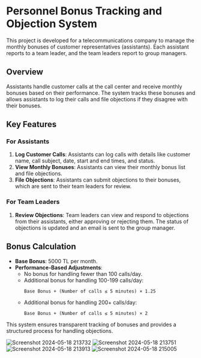 # Personnel Bonus Tracking and Objection System

This project is developed for a telecommunications company to manage the monthly bonuses of customer representatives (assistants). Each assistant reports to a team leader, and the team leaders report to group managers.

## Overview

Assistants handle customer calls at the call center and receive monthly bonuses based on their performance. The system tracks these bonuses and allows assistants to log their calls and file objections if they disagree with their bonuses.

## Key Features

### For Assistants
1. **Log Customer Calls**: Assistants can log calls with details like customer name, call subject, date, start and end times, and status.
2. **View Monthly Bonuses**: Assistants can view their monthly bonus list and file objections.
3. **File Objections**: Assistants can submit objections to their bonuses, which are sent to their team leaders for review.

### For Team Leaders
1. **Review Objections**: Team leaders can view and respond to objections from their assistants, either approving or rejecting them. The status of objections is updated and an email is sent to the group manager.

## Bonus Calculation

- **Base Bonus**: 5000 TL per month.
- **Performance-Based Adjustments**:
  - No bonus for handling fewer than 100 calls/day.
  - Additional bonus for handling 100-199 calls/day:
    ```
    Base Bonus + (Number of calls ≤ 5 minutes) × 1.25
    ```
  - Additional bonus for handling 200+ calls/day:
    ```
    Base Bonus + (Number of calls ≤ 5 minutes) × 2
    ```

This system ensures transparent tracking of bonuses and provides a structured process for handling objections.

![Screenshot 2024-05-18 213732](https://github.com/usaidalhadeethi/telecommunication-app/assets/101979002/34135460-080f-464a-9cbe-9be6ccae9b5c)
![Screenshot 2024-05-18 213751](https://github.com/usaidalhadeethi/telecommunication-app/assets/101979002/40efea0a-b377-4258-8405-ee40f1c72e20)
![Screenshot 2024-05-18 213913](https://github.com/usaidalhadeethi/telecommunication-app/assets/101979002/632a3a0e-d00e-4db3-bb9d-7946b7df6d15)
![Screenshot 2024-05-18 215005](https://github.com/usaidalhadeethi/telecommunication-app/assets/101979002/25be5776-ecfb-4cb6-934e-05fae08717e7)
